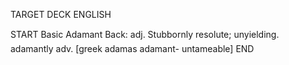TARGET DECK
ENGLISH

START
Basic
Adamant
Back: adj. Stubbornly resolute; unyielding.  adamantly adv. [greek adamas adamant- untameable]
END
